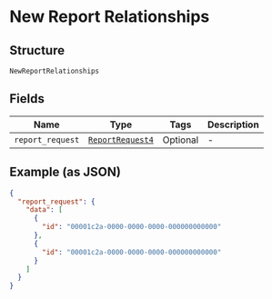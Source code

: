
# New Report Relationships

## Structure

`NewReportRelationships`

## Fields

| Name | Type | Tags | Description |
|  --- | --- | --- | --- |
| `report_request` | [`ReportRequest4`](../../doc/models/report-request-4.md) | Optional | - |

## Example (as JSON)

```json
{
  "report_request": {
    "data": [
      {
        "id": "00001c2a-0000-0000-0000-000000000000"
      },
      {
        "id": "00001c2a-0000-0000-0000-000000000000"
      }
    ]
  }
}
```


